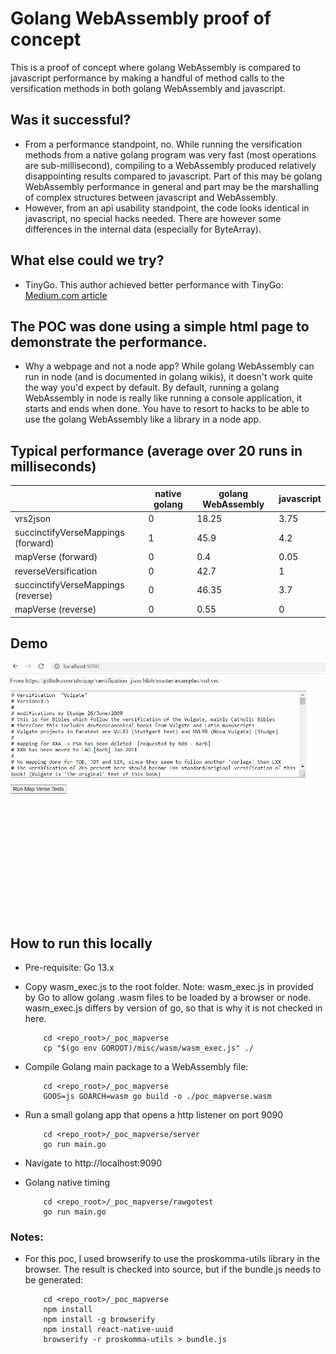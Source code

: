 # Golang WebAssembly proof of concept
This is a proof of concept where golang WebAssembly is compared to javascript performance by making a handful of method calls to the versification methods in both golang WebAssembly and javascript.

## Was it successful? 
- From a performance standpoint, no. While running the versification methods from a native golang program was very fast (most operations are sub-millisecond), compiling to a WebAssembly produced relatively disappointing results compared to javascript. Part of this may be golang WebAssembly performance in general and part may be the marshalling of complex structures between javascript and WebAssembly.
- However, from an api usability standpoint, the code looks identical in javascript, no special hacks needed.
There are however some differences in the internal data (especially for ByteArray).

## What else could we try?
- TinyGo. This author achieved better performance with TinyGo: [Medium.com article](https://medium.com/vacatronics/webassembly-in-go-vs-javascript-a-benchmark-6deb28f24e9d) 


## The POC was done using a simple html page to demonstrate the performance. 
- Why a webpage and not a node app? While golang WebAssembly can run in node (and is documented in golang wikis), it doesn't work quite the way you'd expect by default. By default, running a golang WebAssembly in node is really like running a console application, it starts and ends when done. You have to resort to hacks to be able to use the golang WebAssembly like a library in a node app.

## Typical performance (average over 20 runs in milliseconds)

||native golang|golang WebAssembly|javascript|
|---|--- |--- |--- |
|vrs2json|0|18.25|3.75|
|succinctifyVerseMappings (forward)|1|45.9|4.2|
|mapVerse (forward)|0|0.4|0.05|
|reverseVersification|0|42.7|1|
|succinctifyVerseMappings (reverse)|0|46.35|3.7|
|mapVerse (reverse)|0|0.55|0|

## Demo
 ![Demo](demo.gif)


##  How to run this locally
- Pre-requisite: Go 13.x

- Copy wasm_exec.js to the root folder. Note: wasm_exec.js in provided by Go to allow golang .wasm files to be loaded by a browser or node. wasm_exec.js differs by version of go, so that is why it is not checked in here.
    ```
        cd <repo_root>/_poc_mapverse
        cp "$(go env GOROOT)/misc/wasm/wasm_exec.js" ./
    ```

- Compile Golang main package to a WebAssembly file:
    ```
        cd <repo_root>/_poc_mapverse
        GOOS=js GOARCH=wasm go build -o ./poc_mapverse.wasm
    ```

- Run a small golang app that opens a http listener on port 9090
    ```
        cd <repo_root>/_poc_mapverse/server
        go run main.go
    ```
- Navigate to http://localhost:9090

- Golang native timing
    ```
        cd <repo_root>/_poc_mapverse/rawgotest
        go run main.go
    ```

### Notes: 
- For this poc, I used browserify to use the proskomma-utils library in the browser. The result is checked into source, but if the bundle.js needs to be generated:
    ```
        cd <repo_root>/_poc_mapverse
        npm install
        npm install -g browserify
        npm install react-native-uuid
        browserify -r proskomma-utils > bundle.js
    ```
